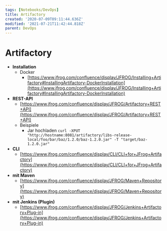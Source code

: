 ```yaml
---
tags: [Notebooks/DevOps]
title: Artifactory
created: '2020-07-09T09:11:44.636Z'
modified: '2021-07-21T11:42:44.818Z'
parent: DevOps
---
```


# Artifactory
- **Installation**
    - Docker
        - [https://www.jfrog.com/confluence/display/JFROG/Installing+Artifactory#InstallingArtifactory-DockerInstallation](https://www.jfrog.com/confluence/display/JFROG/Installing+Artifactory#InstallingArtifactory-DockerInstallation)
- **REST-API**
    - [https://www.jfrog.com/confluence/display/JFROG/Artifactory+REST+API](https://www.jfrog.com/confluence/display/JFROG/Artifactory+REST+API)
    - Beispiele
      - Jar hochladen
        `curl -XPUT "http://hostname:8081/artifactory/libs-release-local/foo/bar/baz/1.2.0/baz-1.2.0.jar" -T "target/baz-1.2.0.jar"`
- **CLI**
    - [https://www.jfrog.com/confluence/display/CLI/CLI+for+JFrog+Artifactory](https://www.jfrog.com/confluence/display/CLI/CLI+for+JFrog+Artifactory)
- **mit Maven**
    - [https://www.jfrog.com/confluence/display/JFROG/Maven+Repository](https://www.jfrog.com/confluence/display/JFROG/Maven+Repository)
- **mit Jenkins (Plugin)**
    - [https://www.jfrog.com/confluence/display/JFROG/Jenkins+Artifactory+Plug-in](https://www.jfrog.com/confluence/display/JFROG/Jenkins+Artifactory+Plug-in)

